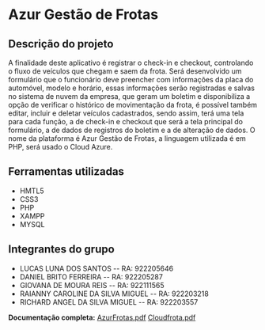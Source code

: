 # Azur Gestão de Frotas

## Descrição do projeto

A finalidade deste aplicativo é registrar o check-in e checkout, controlando o fluxo de veículos
que chegam e saem da frota. Será desenvolvido um formulário que o funcionário deve
preencher com informações da placa do automóvel, modelo e horário, essas informações
serão registradas e salvas no sistema de nuvem da empresa, que geram um boletim e
disponibiliza a opção de verificar o histórico de movimentação da frota, é possível também
editar, incluir e deletar veículos cadastrados, sendo assim, terá uma tela para cada função, a de
check-in e checkout que será a tela principal do formulário, a de dados de registros do boletim
e a de alteração de dados. O nome da plataforma é Azur Gestão de Frotas, a linguagem
utilizada é em PHP, será usado o Cloud Azure.

## Ferramentas utilizadas

- HMTL5
- CSS3
- PHP
- XAMPP
- MYSQL

## Integrantes do grupo

- LUCAS LUNA DOS SANTOS -- RA: 922205646                                                              
- DANIEL BRITO FERREIRA -- RA: 922205287                                                   
- GIOVANA DE MOURA REIS -- RA: 922111565                                                 
- RAIANNY CAROLINE DA SILVA MIGUEL -- RA: 922203218                                   
- RICHARD ANGEL DA SILVA MIGUEL -- RA: 922203557

**Documentação completa:** [AzurFrotas.pdf](https://github.com/user-attachments/files/17876918/AzurFrotas.pdf)
[Cloudfrota.pdf](https://github.com/user-attachments/files/16822631/Cloudfrota.pdf)
